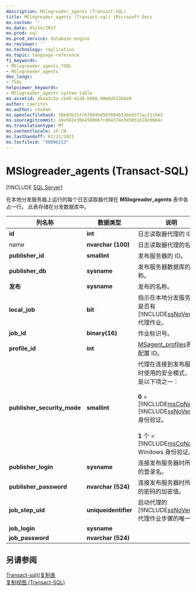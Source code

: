 ```yaml
---
description: MSlogreader_agents (Transact-SQL)
title: MSlogreader_agents (Transact-sql) |Microsoft Docs
ms.custom: ''
ms.date: 03/14/2017
ms.prod: sql
ms.prod_service: database-engine
ms.reviewer: ''
ms.technology: replication
ms.topic: language-reference
f1_keywords:
- MSlogreader_agents_TSQL
- MSlogreader_agents
dev_langs:
- TSQL
helpviewer_keywords:
- MSlogreader_agents system table
ms.assetid: 8baa3c5a-cb40-42d0-b966-00e6d55368e8
author: cawrites
ms.author: chadam
ms.openlocfilehash: 58b93b15fc6f8b99d507004b33bbb371ac211663
ms.sourcegitcommit: a9e982e30e458866fcd64374e3458516182d604c
ms.translationtype: MT
ms.contentlocale: zh-CN
ms.lasthandoff: 01/11/2021
ms.locfileid: "98096213"
---
```

# <a name="mslogreader_agents-transact-sql"></a>MSlogreader_agents (Transact-SQL)
[!INCLUDE [SQL Server](../../includes/applies-to-version/sqlserver.md)]

  在本地分发服务器上运行的每个日志读取器代理在 **MSlogreader_agents** 表中各占一行。 此表存储在分发数据库中。  
  
|列名称|数据类型|说明|  
|-----------------|---------------|-----------------|  
|**id**|**int**|日志读取器代理的 ID。|  
|name|**nvarchar (100)**|日志读取器代理的名称。|  
|**publisher_id**|**smallint**|发布服务器的 ID。|  
|**publisher_db**|**sysname**|发布服务器数据库的名称。|  
|**发布**|**sysname**|发布的名称。|  
|**local_job**|**bit**|指示在本地分发服务器上是否有 [!INCLUDE[ssNoVersion](../../includes/ssnoversion-md.md)] 代理作业。|  
|**job_id**|**binary(16)**|作业标识号。|  
|**profile_id**|**int**|[MSagent_profiles](../../relational-databases/system-tables/msagent-profiles-transact-sql.md)表中的配置 ID。|  
|**publisher_security_mode**|**smallint**|代理在连接到发布服务器时使用的安全模式，可以是以下项之一：<br /><br /> **0**  =  [!INCLUDE[msCoName](../../includes/msconame-md.md)] [!INCLUDE[ssNoVersion](../../includes/ssnoversion-md.md)] 身份验证。<br /><br /> **1** 个  =  [!INCLUDE[msCoName](../../includes/msconame-md.md)] Windows 身份验证。|  
|**publisher_login**|**sysname**|连接发布服务器时所使用的登录名。|  
|**publisher_password**|**nvarchar (524)**|连接发布服务器时所使用的密码的加密值。|  
|**job_step_uid**|**uniqueidentifier**|启动代理的 [!INCLUDE[ssNoVersion](../../includes/ssnoversion-md.md)] 代理作业步骤的唯一 ID。|  
|**job_login**|**sysname**||  
|**job_password**|**nvarchar (524)**||  
  
## <a name="see-also"></a>另请参阅  
 [Transact-sql&#41;&#40;复制表 ](../../relational-databases/system-tables/replication-tables-transact-sql.md)   
 [复制视图 (Transact-SQL)](../../relational-databases/system-views/replication-views-transact-sql.md)  
  
  
